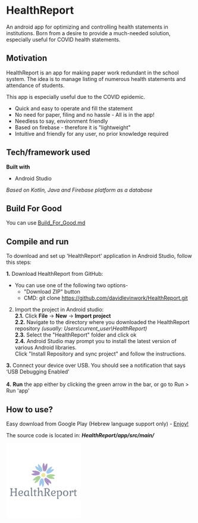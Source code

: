 # HealthReport

An android app for optimizing and controlling health statements in institutions.
Born from a desire to provide a much-needed solution, especially useful for COVID health statements. 

## Motivation

HealthReport is an app for making paper work redundant in the school system.
The idea is to manage listing of numerous health statements and attendance of students.

This app is especially useful due to the COVID epidemic.
* Quick and easy to operate and fill the statement
* No need for paper, filing and no hassle - All is in the app!
* Needless to say, environment friendly
* Based on firebase - therefore it is "lightweight"
* Intuitive and friendly for any user, no prior knowledge required

## Tech/framework used

**Built with**
* Android Studio

*Based on Kotlin, Java and Firebase platform as a database*

## Build For Good

You can use [Build_For_Good.md](Build_For_Good.md)

## Compile and run
To download and set up 'HealthReport' application in Android Studio, follow this steps:

**1.** Download HealthReport from GitHub: 
 * You can use one of the following two options- <br/>
   * "Download ZIP" button 
   * CMD: git clone https://github.com/davidlevinwork/HealthReport.git
2. Import the project in Android studio: <br/>
 **2.1.** Click **File** -> **New** -> **Import project** <br/>
 **2.2.** Navigate to the directory where you downloaded the HealthReport repository *(usually: Users\current_user\HealthReport)* <br/>
 **2.3.** Select the "HealthReport" folder and click ok <br/>
 **2.4.** Android Studio may prompt you to install the latest version of various Android libraries. <br/>
 Click "Install Repository and sync project" and follow the instructions.

**3.** Connect your device over USB. You should see a notification that says ‘USB Debugging Enabled’ <br/> <br/>
**4.** **Run** the app either by clicking the green arrow in the bar, or go to Run > Run 'app' <br/>

## How to use?
Easy download from Google Play (Hebrew language support only) -
[Enjoy!](https://play.google.com/store/apps/details?id=com.davidlevin40.app)

The source code is located in: ***HealthReport/app/src/main/***

![](HealthReport_logo.png)
